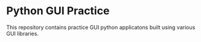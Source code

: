 # Python GUI Practice

This repository contains practice GUI python applicatons built using various GUI libraries.